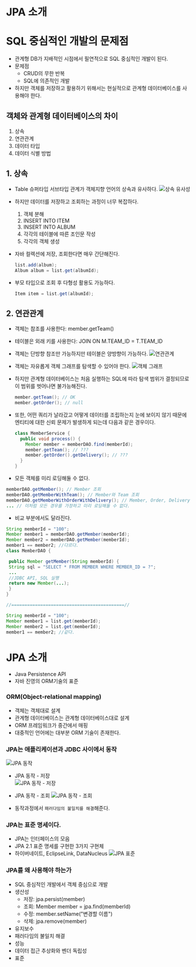 # JPA 소개

# SQL 중심적인 개발의 문제점
* 관계형 DB가 지배적인 시점에서 필연적으로 SQL 중심적인 개발이 된다.
* 문제점
  * CRUD의 무한 반복
  * SQL에 의존적인 개발
* 하지만 객체를 저장하고 활용하기 위해서는 현실적으로 관계형 데이터베이스를 사용해야 한다.

## **객체와 관계형 데이터베이스의 차이**
1. 상속
2. 연관관계
3. 데이터 타입
4. 데이터 식별 방법

## 1. **상속**
* Table 슈퍼타입 서브타입 관계가 객체지향 언어의 상속과 유사하다.
![상속 유사성](../img/상속%20유사성.png)
* 하지만 데이터를 저장하고 조회하는 과정이 너무 복잡하다.
  1. 객체 분해
  2. INSERT INTO ITEM
  3. INSERT INTO ALBUM
  4. 각각의 테이블에 따른 조인문 작성
  5. 각각의 객체 생성

* 자바 컬렉션에 저장, 조회한다면 매우 간단해진다.
  ```java
  list.add(album);
  Album album = list.get(albumId);
  ```

* 부모 타입으로 조회 후 다형성 활용도 가능하다.
  ```java
  Item item = list.get(albumId);
  ``` 

## 2. **연관관계**
* 객체는 참조를 사용한다: member.getTeam()
* 테이블은 외래 키를 사용한다: JOIN ON M.TEAM_ID = T.TEAM_ID
* 객체는 단방향 참조만 가능하지만 테이블은 양방향이 가능하다.
![연관관계](../img/연관관계.png)   
   

* 객체는 자유롭게 객체 그래프를 탐색할 수 있어야 한다.
![객체 그래프](../img/객체그래프.png) 
* 하지만 관계형 데이터베이스는 처음 실행하는 SQL에 따라 탐색 범위가 결정되므로 이 범위를 벗어나면 불가능해진다.
  ```java
  member.getTeam(); // OK
  member.getOrder(); // null
  ```

* 또한, 어떤 쿼리가 날라갔고 어떻게 데이터를 조립하는지 눈에 보이지 않기 때문에 엔티티에 대한 신뢰 문제가 발생하게 되는데 다음과 같은 경우이다.
  ```java
  class MemberService {
    public void process() {
      Member member = memberDAO.find(memberId);
      member.getTeam(); // ???
      member.getOrder().getDelivery(); // ???
    }
  }
  ```

* 모든 객체를 미리 로딩해둘 수 없다.
```java
memberDAO.getMember(); // Member 조회
memberDAO.getMemberWithTeam(); // Member와 Team 조회
memberDAO.getMemberWithOrderWithDelivery(); // Member, Order, Delivery 조회
... // 이처럼 모든 경우를 가정하고 미리 로딩해둘 수 없다.
```

* 비교 부분에서도 달라진다.
```java
String memberId = "100";
Member member1 = memberDAO.getMember(memberId);
Member member2 = memberDAO.getMember(memberId);
member1 == member2; //다르다.
class MemberDAO {

 public Member getMember(String memberId) {
 String sql = "SELECT * FROM MEMBER WHERE MEMBER_ID = ?";
 ...
 //JDBC API, SQL 실행
 return new Member(...);
 }
}

//===========================================//

String memberId = "100";
Member member1 = list.get(memberId);
Member member2 = list.get(memberId);
member1 == member2; //같다.
```

# JPA 소개
* Java Persistence API
* 자바 진영의 ORM기술의 표준   

### ORM(Object-relational mapping)
* 객체는 객체대로 설계
* 관계형 데이터베이스는 관계형 데이터베이스대로 설계
* ORM 프레임워크가 중간에서 매핑
* 대중적인 언어에는 대부분 ORM 기술이 존재한다.   
 

### JPA는 애플리케이션과 JDBC 사이에서 동작
  ![JPA 동작](../img/JPA동작.png)
* JPA 동작 - 저장     
![JPA 동작 - 저장](../img/JPA동작저장.png)
* JPA 동작 - 조회
![JPA 동작 - 조회](../img/JPA동작조회.png)

* 동작과정에서 `패러다임의 불일치를 해결`해준다.

### JPA는 표준 명세이다.
* JPA는 인터페이스의 모음
* JPA 2.1 표준 명세를 구현한 3가지 구현체
* 하이버네이트, EclipseLink, DataNucleus
![JPA 표준](../img/JPA표준.png)

### JPA를 왜 사용해야 하는가
* SQL 중심적인 개발에서 객체 중심으로 개발
* 생산성
  * 저장: jpa.persist(member)
  * 조회: Member member = jpa.find(memberId)
  * 수정: member.setName("변경할 이름")
  * 삭제: jpa.remove(member)
* 유지보수
* 패러다임의 불일치 해결
* 성능
* 데이터 접근 추상화와 벤더 독립성
* 표준